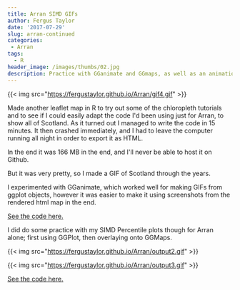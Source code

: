 ```yaml
---
title: Arran SIMD GIFs
author: Fergus Taylor
date: '2017-07-29'
slug: arran-continued
categories:
 - Arran
tags:
  - R
header_image: /images/thumbs/02.jpg
description: Practice with GGanimate and GGmaps, as well as an animation of leaflet maps."
---
```


{{< img src="https://fergustaylor.github.io/Arran/gif4.gif" >}}

Made another leaflet map in R to try out some of the chloropleth tutorials and to see if I could easily adapt the code I'd been using just for Arran, to show all of Scotland.
As it turned out I managed to write the code in 15 minutes. It then crashed immediately, and I had to leave the computer running all night in order to export it as HTML.

In the end it was 166 MB in the end, and I'll never be able to host it on Github.

But it was very pretty, so I made a GIF of Scotland through the years.

I experimented with GGanimate, which worked well for making GIFs from ggplot objects, however it was easier to make it using screenshots from the rendered html map in the end.

[See the code here.](https://fergustaylor.github.io/Arran/Map_Code.html#map4_arran_vs_scotland)

I did do some practice with my SIMD Percentile plots though for Arran alone; first using GGPlot, then overlaying onto GGMaps.

{{< img src="https://fergustaylor.github.io/Arran/output2.gif" >}}

{{< img src="https://fergustaylor.github.io/Arran/output3.gif" >}}

[See the code here.](https://fergustaylor.github.io/Arran/GGAnimate.html#creating_animated_maps)
